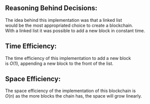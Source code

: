 
## Reasoning Behind Decisions:
The idea behind this implementation was that a linked list  
would be the most appropriated choice to create a blockchain.  
With a linked list it was possible to add a new block in constant time. 

## Time Efficiency:
The time efficiency of this implementation to add a new block  
is $O(1)$, appending a new block to the front of the list.

## Space Efficiency:
The space efficiency of the implementation of this blockchain is  
$O(n)$ as the more blocks the chain has, the space will grow linearly.  
